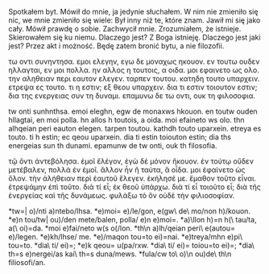Spotkałem byt.
Mówił do mnie, ja jedynie słuchałem.
W nim nie zmieniło się nic, we mnie zmieniło się wiele:
Był inny niż te, które znam.
Jawił mi się jako cały.
Mówił prawdę o sobie.
Zachwycił mnie.
Zrozumiałem, że istnieje.
Skierowałem się ku niemu.
Dlaczego jest? Z Boga istnieję.
Dlaczego jest jaki jest? Przez akt i możność.
Będę zatem bronić bytu, a nie filozofii.

τω οντι συνηντησα.
εμοι ελεγην, εγω δε μοναχως ηκουον.
εν τουτω ουδεν ηλλαγται, εν μοι πολλα.
ην αλλος η τουτοις, α οιδα.
μοι εφαινετο ως ολο.
την αληθειαν περι εαυτον ελεγεν.
ταρπεν τουτου.
κατηδη τουτο υπαρχειν.
ετρεψα ες τουτο.
τι η εστιν; εξ θεου υπαρχειν.
δια τι εστιν τοιουτον εστιν; δια της ενεργειας συν τη δυναμι.
επαμυνω δε τω οντι, ουκ τη φιλοσοφια.

tw onti sunhnthsa.
emoi eleghn, egw de monaxws hkouon.
en toutw ouden hllagtai, en moi polla.
hn allos h toutois, a oida.
moi efaineto ws olo.
thn alhqeian peri eauton elegen.
tarpen toutou.
kathdh touto uparxein.
etreya es touto.
ti h estin; ec qeou uparxein.
dia ti estin toiouton estin; dia ths energeias sun th dunami.
epamunw de tw onti, ouk th filosofia.

τῷ ὄντι ἀντεβόλησα.
ἐμοῖ ἔλέγον, ἑγὼ δὲ μόνον ἤκουον.
ἐν τούτῳ οὔδεν μετέβαλεν, πολλά ἐν ἐμοῖ.
ἂλλον ἦν ἢ ταύτα, ἃ οἶδα. μοι ἐφαίνετο ὡς ὅλον. τὴν ἀλήθειαν περὶ ἑαυτοῦ ἔλεγεν.
ἐκήλησέ με. ἔμαθον τοῦτο εἶναι. ἐτρεψάμην ἐπὶ τοῦτο.
διὰ τί εἶ; ἐκ θεοῦ ὑπάρχω. διὰ τί εἶ τοιοῦτο εἶ; διὰ τῆς ἐνεργείας καὶ τῆς δυνάμεως.
φυλάξω τὸ ὂν οὐδὲ τὴν φιλιοσοφίαν.

*tw=| o)/nti a)ntebo/lhsa.
*e)moi= e)/le/gon, e(gw\ de\ mo/non h)/kouon.
*e)n tou/tw| ou)/den mete/balen, polla/ e)n e)moi=.
*a)\llon h)=n h(\ tau/ta, a(\ oi)=da.
*moi e)fai/neto w(s o(/lon.
*th\n a)lh/qeian peri\ e(autou= e)/legen.
*e)kh/lhse/ me.
*e)/maqon tou=to ei)=nai.
*e)treya/mhn e)pi\ tou=to.
*dia\ ti/ ei)=; *e)k qeou= u(pa/rxw.
*dia\ ti/ ei)= toiou=to ei)=; *dia\ th=s e)nergei/as kai\ th=s duna/mews.
*fula/cw to\ o)\n ou)de\ th\n filiosofi/an.